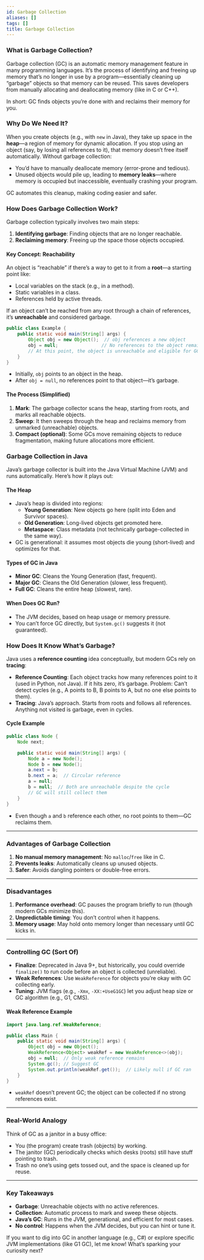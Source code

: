 ```yaml
---
id: Garbage Collection
aliases: []
tags: []
title: Garbage Collection
---
```


### What is Garbage Collection?
Garbage collection (GC) is an automatic memory management feature in many programming languages. It’s the process of identifying and freeing up memory that’s no longer in use by a program—essentially cleaning up “garbage” objects so that memory can be reused. This saves developers from manually allocating and deallocating memory (like in C or C++).

In short: GC finds objects you’re done with and reclaims their memory for you.

### Why Do We Need It?
When you create objects (e.g., with `new` in Java), they take up space in the **heap**—a region of memory for dynamic allocation. If you stop using an object (say, by losing all references to it), that memory doesn’t free itself automatically. Without garbage collection:
- You’d have to manually deallocate memory (error-prone and tedious).
- Unused objects would pile up, leading to **memory leaks**—where memory is occupied but inaccessible, eventually crashing your program.

GC automates this cleanup, making coding easier and safer.

### How Does Garbage Collection Work?
Garbage collection typically involves two main steps:
1. **Identifying garbage**: Finding objects that are no longer reachable.
2. **Reclaiming memory**: Freeing up the space those objects occupied.

#### Key Concept: Reachability
An object is “reachable” if there’s a way to get to it from a **root**—a starting point like:
- Local variables on the stack (e.g., in a method).
- Static variables in a class.
- References held by active threads.

If an object can’t be reached from any root through a chain of references, it’s **unreachable** and considered garbage.

```java
public class Example {
    public static void main(String[] args) {
        Object obj = new Object();  // obj references a new object
        obj = null;                // No references to the object remain
        // At this point, the object is unreachable and eligible for GC
    }
}
```
- Initially, `obj` points to an object in the heap.
- After `obj = null`, no references point to that object—it’s garbage.

#### The Process (Simplified)
1. **Mark**: The garbage collector scans the heap, starting from roots, and marks all reachable objects.
2. **Sweep**: It then sweeps through the heap and reclaims memory from unmarked (unreachable) objects.
3. **Compact (optional)**: Some GCs move remaining objects to reduce fragmentation, making future allocations more efficient.


### Garbage Collection in Java
Java’s garbage collector is built into the Java Virtual Machine (JVM) and runs automatically. Here’s how it plays out:

#### The Heap
- Java’s heap is divided into regions:
  - **Young Generation**: New objects go here (split into Eden and Survivor spaces).
  - **Old Generation**: Long-lived objects get promoted here.
  - **Metaspace**: Class metadata (not technically garbage-collected in the same way).
- GC is generational: it assumes most objects die young (short-lived) and optimizes for that.

#### Types of GC in Java
- **Minor GC**: Cleans the Young Generation (fast, frequent).
- **Major GC**: Cleans the Old Generation (slower, less frequent).
- **Full GC**: Cleans the entire heap (slowest, rare).

#### When Does GC Run?
- The JVM decides, based on heap usage or memory pressure.
- You can’t force GC directly, but `System.gc()` suggests it (not guaranteed).

### How Does It Know What’s Garbage?
Java uses a **reference counting** idea conceptually, but modern GCs rely on **tracing**:
- **Reference Counting**: Each object tracks how many references point to it (used in Python, not Java). If it hits zero, it’s garbage. Problem: Can’t detect cycles (e.g., A points to B, B points to A, but no one else points to them).
- **Tracing**: Java’s approach. Starts from roots and follows all references. Anything not visited is garbage, even in cycles.

#### Cycle Example
```java
public class Node {
    Node next;

    public static void main(String[] args) {
        Node a = new Node();
        Node b = new Node();
        a.next = b;
        b.next = a;  // Circular reference
        a = null;
        b = null;  // Both are unreachable despite the cycle
        // GC will still collect them
    }
}
```
- Even though `a` and `b` reference each other, no root points to them—GC reclaims them.

---

### Advantages of Garbage Collection
1. **No manual memory management**: No `malloc`/`free` like in C.
2. **Prevents leaks**: Automatically cleans up unused objects.
3. **Safer**: Avoids dangling pointers or double-free errors.

---

### Disadvantages
1. **Performance overhead**: GC pauses the program briefly to run (though modern GCs minimize this).
2. **Unpredictable timing**: You don’t control when it happens.
3. **Memory usage**: May hold onto memory longer than necessary until GC kicks in.

---

### Controlling GC (Sort Of)
- **Finalize**: Deprecated in Java 9+, but historically, you could override `finalize()` to run code before an object is collected (unreliable).
- **Weak References**: Use `WeakReference` for objects you’re okay with GC collecting early.
- **Tuning**: JVM flags (e.g., `-Xmx`, `-XX:+UseG1GC`) let you adjust heap size or GC algorithm (e.g., G1, CMS).

#### Weak Reference Example
```java
import java.lang.ref.WeakReference;

public class Main {
    public static void main(String[] args) {
        Object obj = new Object();
        WeakReference<Object> weakRef = new WeakReference<>(obj);
        obj = null;  // Only weak reference remains
        System.gc(); // Suggest GC
        System.out.println(weakRef.get());  // Likely null if GC ran
    }
}
```
- `weakRef` doesn’t prevent GC; the object can be collected if no strong references exist.

---

### Real-World Analogy
Think of GC as a janitor in a busy office:
- You (the program) create trash (objects) by working.
- The janitor (GC) periodically checks which desks (roots) still have stuff pointing to trash.
- Trash no one’s using gets tossed out, and the space is cleaned up for reuse.

---

### Key Takeaways
- **Garbage**: Unreachable objects with no active references.
- **Collection**: Automatic process to mark and sweep these objects.
- **Java’s GC**: Runs in the JVM, generational, and efficient for most cases.
- **No control**: Happens when the JVM decides, but you can hint or tune it.

If you want to dig into GC in another language (e.g., C#) or explore specific JVM implementations (like G1 GC), let me know! What’s sparking your curiosity next?

